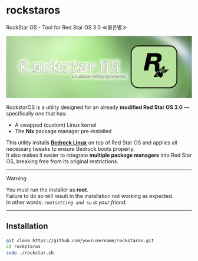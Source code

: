 # rockstaros
RockStar OS - Tool for Red Star OS 3.0 ≪붉은별≫

<img src=https://github.com/prodbyeternal/rockstaros/blob/main/header.png></img>

RockstarOS is a utility designed for an already **modified Red Star OS 3.0** — specifically one that has:
- A swapped (custom) Linux kernel
- The **Nix** package manager pre-installed

This utility installs **[Bedrock Linux](https://bedrocklinux.org/)** on top of Red Star OS and applies all necessary tweaks to ensure Bedrock boots properly.  
It also makes it easier to integrate **multiple package managers** into Red Star OS, breaking free from its original restrictions.

---

> [!WARNING]  
> You must run the installer as **root**.  
> Failure to do so will result in the installation not working as expected.  
> In other words: *`rootsetting and su` is your friend.*

---

## Installation

```bash
git clone https://github.com/yourusername/rockstaros.git
cd rockstaros
sudo ./rockstar.sh


